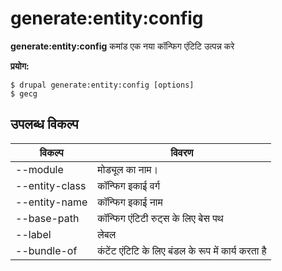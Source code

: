 # generate:entity:config
**generate:entity:config** कमांड एक नया कॉन्फिग एंटिटि उत्पन्न करे

**प्रयोग:**
```
$ drupal generate:entity:config [options] 
$ gecg  
```

## उपलब्ध विकल्प
विकल्प | विवरण
-------|-------------
--module | मोड्यूल का नाम।
--entity-class | कॉन्फिग इकाई वर्ग
--entity-name | कॉन्फिग इकाई नाम
--base-path | कॉन्फिग एंटिटी रुट्स के लिए बेस पथ
--label | लेबल
--bundle-of | कंटेंट एंटिटि के लिए बंडल के रूप में कार्य करता है    
